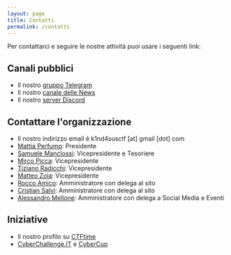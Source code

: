 ```yaml
---
layout: page
title: Contatti
permalink: /contatti
---
```


Per contattarci e seguire le nostre attività puoi usare i seguenti link:

## Canali pubblici
- Il nostro [gruppo Telegram](https://t.me/+_l_1wvVRK0U2MGFk)
- Il nostro [canale delle News](https://t.me/k1nd4susCTF)
- Il nostro [server Discord](https://discord.gg/6GTSrewn8y)

## Contattare l'organizzazione
- Il nostro indirizzo email è k1nd4susctf [at] gmail [dot] com
 - [Mattia Perfumo](https://t.me/Perf21): Presidente
 - [Samuele Manclossi](https://t.me/s3m_mancl): Vicepresidente e Tesoriere
 - [Mirco Picca](https://t.me/Kribas): Vicepresidente
 - [Tiziano Radicchi](https://t.me/Tiz314): Vicepresidente
 - [Matteo Zoia](https://t.me/teozoia): Vicepresidente
 - [Rocco Amico](https://t.me/ohkuom): Amministratore con delega al sito
 - [Cristian Salvi](https://t.me/salv1ni): Amministratore con delega al sito
 - [Alessandro Mellone](https://t.me/melloc03): Amministratore con delega a Social Media e Eventi

## Iniziative
- Il nostro profilo su [CTFtime](https://ctftime.org/team/150337)
- <a href="https://cyberchallenge.it/">CyberChallenge.IT</a> e <a href="https://cybercup.it/">CyberCup</a> 
